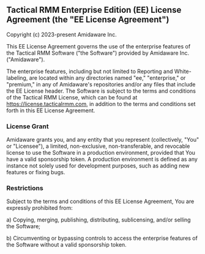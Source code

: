 ## Tactical RMM Enterprise Edition (EE) License Agreement (the "EE License Agreement")

Copyright (c) 2023-present Amidaware Inc.

This EE License Agreement governs the use of the enterprise features of the Tactical RMM Software ("the Software") provided by Amidaware Inc. ("Amidaware").

The enterprise features, including but not limited to Reporting and White-labeling, are located within any directories named "ee," "enterprise," or "premium," in any of Amidaware's repositories and/or any files that include the EE License header. The Software is subject to the terms and conditions of the Tactical RMM License, which can be found at https://license.tacticalrmm.com, in addition to the terms and conditions set forth in this EE License Agreement.

### License Grant

Amidaware grants you, and any entity that you represent (collectively, "You" or "Licensee"), a limited, non-exclusive, non-transferable, and revocable license to use the Software in a production environment, provided that You have a valid sponsorship token. A production environment is defined as any instance not solely used for development purposes, such as adding new features or fixing bugs.

### Restrictions

Subject to the terms and conditions of this EE License Agreement, You are expressly prohibited from:

a) Copying, merging, publishing, distributing, sublicensing, and/or selling the Software;

b) Circumventing or bypassing controls to access the enterprise features of the Software without a valid sponsorship token.
